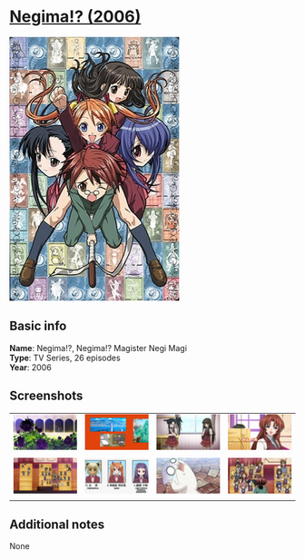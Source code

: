 # [Negima!? (2006)][anidb_url]

[anidb_url]: https://anidb.net/anime/4565

![cover](cover.jpg)

## Basic info

**Name**: Negima!?, Negima!? Magister Negi Magi<br>
**Type**: TV Series, 26 episodes<br>
**Year**: 2006<br>

## Screenshots

| | | | |
| - | - | - | - |
| ![qtec 1](screenshots/screenshot01.png) | ![qtec 2](screenshots/screenshot02.png) | ![qtec 3](screenshots/screenshot03.png) | ![qtec 4](screenshots/screenshot04.png) |
| | | | |
| ![qtec 5](screenshots/screenshot05.png) | ![qtec 6](screenshots/screenshot06.png) | ![qtec 7](screenshots/screenshot07.png) | ![qtec 8](screenshots/screenshot08.png) |
| | | | |

## Additional notes

None
